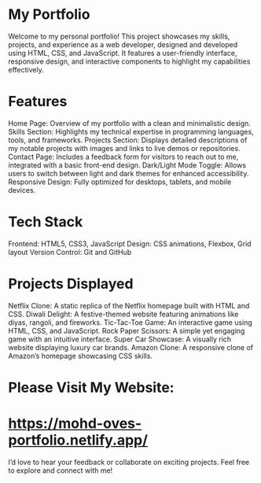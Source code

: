 # My Portfolio
Welcome to my personal portfolio! This project showcases my skills, projects, and experience as a web developer, designed and developed using HTML, CSS, and JavaScript. It features a user-friendly interface, responsive design, and interactive components to highlight my capabilities effectively.

# Features
Home Page: Overview of my portfolio with a clean and minimalistic design.
Skills Section: Highlights my technical expertise in programming languages, tools, and frameworks.
Projects Section: Displays detailed descriptions of my notable projects with images and links to live demos or repositories.
Contact Page: Includes a feedback form for visitors to reach out to me, integrated with a basic front-end design.
Dark/Light Mode Toggle: Allows users to switch between light and dark themes for enhanced accessibility.
Responsive Design: Fully optimized for desktops, tablets, and mobile devices.

# Tech Stack
Frontend: HTML5, CSS3, JavaScript
Design: CSS animations, Flexbox, Grid layout
Version Control: Git and GitHub

# Projects Displayed
Netflix Clone: A static replica of the Netflix homepage built with HTML and CSS.
Diwali Delight: A festive-themed website featuring animations like diyas, rangoli, and fireworks.
Tic-Tac-Toe Game: An interactive game using HTML, CSS, and JavaScript.
Rock Paper Scissors: A simple yet engaging game with an intuitive interface.
Super Car Showcase: A visually rich website displaying luxury car brands.
Amazon Clone: A responsive clone of Amazon’s homepage showcasing CSS skills.

# Please Visit My Website: 
# https://mohd-oves-portfolio.netlify.app/

I’d love to hear your feedback or collaborate on exciting projects. Feel free to explore and connect with me!  

